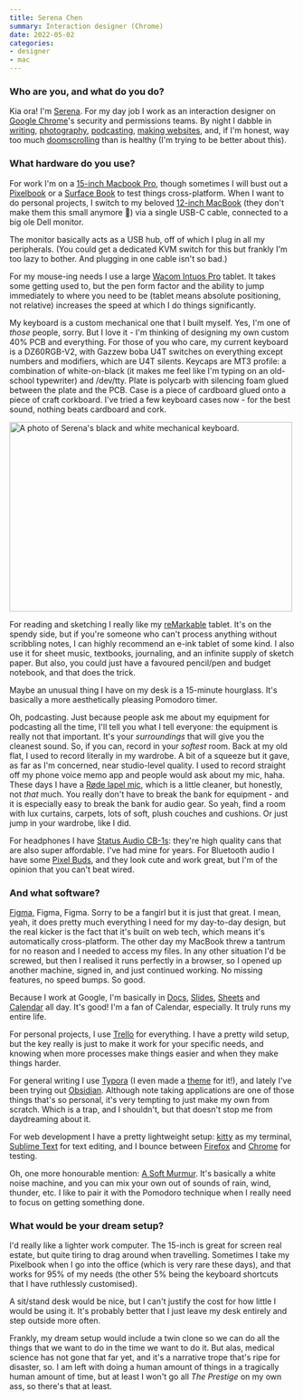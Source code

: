 ```yaml
---
title: Serena Chen
summary: Interaction designer (Chrome) 
date: 2022-05-02
categories:
- designer
- mac
---
```


### Who are you, and what do you do?

Kia ora! I'm [Serena](https://serena.nz/ "Serena's website."). For my day job I work as an interaction designer on [Google Chrome][chrome]'s security and permissions teams. By night I dabble in [writing](https://serena.nz/writing/ "Serena's writing."), [photography](https://serena.nz/photography/form/ "Serena's photography."), [podcasting](https://www.thingsofinterest.co/ "Serena's podcast."), [making websites](https://2019.kiwicon.org/ "The website for 2019 Kawaiicon."), and, if I'm honest, way too much [doomscrolling](https://twitter.com/Sereeena "Serena's Twitter account.") than is healthy (I'm trying to be better about this).

### What hardware do you use?

For work I'm on a [15-inch Macbook Pro][macbook-pro], though sometimes I will bust out a [Pixelbook][] or a [Surface Book][surface-book] to test things cross-platform. When I want to do personal projects, I switch to my beloved [12-inch MacBook][macbook] (they don't make them this small anymore 🥲) via a single USB-C cable, connected to a big ole Dell monitor.

The monitor basically acts as a USB hub, off of which I plug in all my peripherals. (You could get a dedicated KVM switch for this but frankly I'm too lazy to bother. And plugging in one cable isn't so bad.)

For my mouse-ing needs I use a large [Wacom Intuos Pro][intuos-pro] tablet. It takes some getting used to, but the pen form factor and the ability to jump immediately to where you need to be (tablet means absolute positioning, not relative) increases the speed at which I do things significantly.

My keyboard is a custom mechanical one that I built myself. Yes, I'm one of _those_ people, sorry. But I love it - I'm thinking of designing my own custom 40% PCB and everything. For those of you who care, my current keyboard is a DZ60RGB-V2, with Gazzew boba U4T switches on everything except numbers and modifiers, which are U4T silents. Keycaps are MT3 profile: a combination of white-on-black (it makes me feel like I'm typing on an old-school typewriter) and /dev/tty. Plate is polycarb with silencing foam glued between the plate and the PCB. Case is a piece of cardboard glued onto a piece of craft corkboard. I've tried a few keyboard cases now - for the best sound, nothing beats cardboard and cork.

<img src="/images/interviews/serena.chen/keyboard.jpg" width="500" height="335" alt="A photo of Serena's black and white mechanical keyboard." class="detail">

For reading and sketching I really like my [reMarkable][] tablet. It's on the spendy side, but if you're someone who can't process anything without scribbling notes, I can highly recommend an e-ink tablet of some kind. I also use it for sheet music, textbooks, journaling, and an infinite supply of sketch paper. But also, you could just have a favoured pencil/pen and budget notebook, and that does the trick.

Maybe an unusual thing I have on my desk is a 15-minute hourglass. It's basically a more aesthetically pleasing Pomodoro timer.

Oh, podcasting. Just because people ask me about my equipment for podcasting all the time, I'll tell you what I tell everyone: the equipment is really not that important. It's your _surroundings_ that will give you the cleanest sound. So, if you can, record in your _softest_ room. Back at my old flat, I used to record literally in my wardrobe. A bit of a squeeze but it gave, as far as I'm concerned, near studio-level quality. I used to record straight off my phone voice memo app and people would ask about my mic, haha. These days I have a [Røde lapel mic][lavalier], which is a little cleaner, but honestly, not _that_ much. You really don't have to break the bank for equipment - and it is especially easy to break the bank for audio gear. So yeah, find a room with lux curtains, carpets, lots of soft, plush couches and cushions. Or just jump in your wardrobe, like I did.

For headphones I have [Status Audio CB-1s][cb-1]: they're high quality cans that are also super affordable. I've had mine for years. For Bluetooth audio I have some [Pixel Buds][pixel-buds], and they look cute and work great, but I'm of the opinion that you can't beat wired.

### And what software?

[Figma][], Figma, Figma. Sorry to be a fangirl but it is just that great. I mean, yeah, it does pretty much everything I need for my day-to-day design, but the real kicker is the fact that it's built on web tech, which means it's automatically cross-platform. The other day my MacBook threw a tantrum for no reason and I needed to access my files. In any other situation I'd be screwed, but then I realised it runs perfectly in a browser, so I opened up another machine, signed in, and just continued working. No missing features, no speed bumps. So good.

Because I work at Google, I'm basically in [Docs][google-docs], [Slides][google-slides], [Sheets][google-sheets] and [Calendar][google-calendar] all day. It's good! I'm a fan of Calendar, especially. It truly runs my entire life.

For personal projects, I use [Trello][] for everything. I have a pretty wild setup, but the key really is just to make it work for your specific needs, and knowing when more processes make things easier and when they make things harder.

For general writing I use [Typora][] (I even made a [theme](https://theme.typora.io/theme/Refine/ "Serena's theme for Typora.") for it!), and lately I've been trying out [Obsidian][]. Although note taking applications are one of those things that's so personal, it's very tempting to just make my own from scratch. Which is a trap, and I shouldn't, but that doesn't stop me from daydreaming about it.

For web development I have a pretty lightweight setup: [kitty][] as my terminal, [Sublime Text][sublime-text] for text editing, and I bounce between [Firefox][] and [Chrome][] for testing.

Oh, one more honourable mention: [A Soft Murmur][a-soft-murmur]. It's basically a white noise machine, and you can mix your own out of sounds of rain, wind, thunder, etc. I like to pair it with the Pomodoro technique when I really need to focus on getting something done.

### What would be your dream setup?

I'd really like a lighter work computer. The 15-inch is great for screen real estate, but quite tiring to drag around when travelling. Sometimes I take my Pixelbook when I go into the office (which is very rare these days), and that works for 95% of my needs (the other 5% being the keyboard shortcuts that I have ruthlessly customised).

A sit/stand desk would be nice, but I can't justify the cost for how little I would be using it. It's probably better that I just leave my desk entirely and step outside more often.

Frankly, my dream setup would include a twin clone so we can do all the things that we want to do in the time we want to do it. But alas, medical science has not gone that far yet, and it's a narrative trope that's ripe for disaster, so. I am left with doing a human amount of things in a tragically human amount of time, but at least I won't go all _The Prestige_ on my own ass, so there's that at least.

[a-soft-murmur]: https://asoftmurmur.com/ "White noise software."
[cb-1]: https://www.status.co/products/cb1 "Over-ear headphones."
[chrome]: https://www.google.com/intl/en/chrome/browser/ "A WebKit-based browser, where each tab runs in its own thread."
[figma]: https://www.figma.com/ "A collaborative design prototype service."
[firefox]: https://www.mozilla.org/en-US/firefox/new/ "A cross-platform open-source web browser."
[google-calendar]: https://en.wikipedia.org/wiki/Google_Calendar "A web-based calendar client."
[google-docs]: https://en.wikipedia.org/wiki/Google_Docs "A web-based office suite."
[google-sheets]: https://www.google.com/sheets/about/ "Online spreadsheet software."
[google-slides]: https://www.google.com/slides/about/ "Web-based presentation software."
[intuos-pro]: http://web.archive.org/web/20190506070316/https://www.wacom.com/en-ca/products/pen-tablets/intuos-pro-medium "A drawing tablet with multi-touch support."
[kitty]: https://sw.kovidgoyal.net/kitty/ "A GPU-based terminal emulator."
[lavalier]: http://www.rodemic.com/microphones/lavalier/ "A lapel microphone."
[macbook-pro]: https://www.apple.com/macbook-pro/ "A laptop."
[macbook]: https://en.wikipedia.org/wiki/MacBook "A laptop."
[obsidian]: https://obsidian.md/ "Note-taking software."
[pixel-buds]: https://en.wikipedia.org/wiki/Pixel_Buds "Wireless earbuds."
[pixelbook]: https://store.google.com/us/product/google_pixelbook "A 12.3 inch Chromebook."
[remarkable]: https://remarkable.com/ "An e-ink tablet."
[sublime-text]: http://www.sublimetext.com/ "A coder's text editor."
[surface-book]: https://www.microsoft.com/en-us/surface/devices/surface-book/overview "A 13.5 inch laptop/tablet device."
[trello]: https://trello.com/ "A project management service."
[typora]: https://typora.io/ "A web-based Markdown editor."
